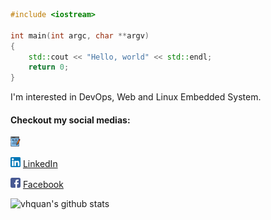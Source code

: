 ```c++
#include <iostream>

int main(int argc, char **argv)
{
    std::cout << "Hello, world" << std::endl;
    return 0;
}
```
I'm interested in DevOps, Web and Linux Embedded System.
#### Checkout my social medias:
[![Personal blog](./assets/blog.png)](http://alychee.xyz)

![](./assets/linkedin.png) [LinkedIn](https://www.linkedin.com/in/vhquan/)

![](./assets/facebook.png) [Facebook](https://www.facebook.com/hqtrx/)

![vhquan's github stats](https://github-readme-stats.vercel.app/api?username=vhquan&show_icons=true&theme=dark)
